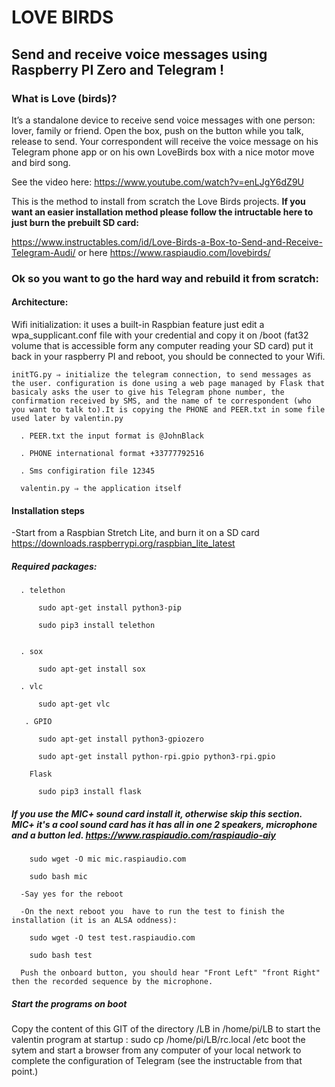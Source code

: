 # LOVE BIRDS

## Send and receive voice messages using Raspberry PI Zero and Telegram !


### What is Love (birds)?

It’s a standalone device to receive send voice messages with one person: lover, family or friend. Open the box, push on the button while you talk, release to send. Your correspondent will receive the voice message on his Telegram phone app or on his own LoveBirds box with a nice motor move and bird song.

See the video here: https://www.youtube.com/watch?v=enLJgY6dZ9U



This is the method to install from scratch the Love Birds projects. **If you want an easier installation method please follow the intructable here to just burn the prebuilt SD card:**

https://www.instructables.com/id/Love-Birds-a-Box-to-Send-and-Receive-Telegram-Audi/
or here https://www.raspiaudio.com/lovebirds/


### Ok so you want to go the hard way and rebuild it from scratch:

 
#### Architecture:
  
Wifi initialization: it uses a built-in Raspbian feature just edit a wpa_supplicant.conf file with your credential and copy it on /boot (fat32 volume that is accessible form any computer reading your SD card) put it back in your raspberry PI and reboot, you should be connected to your Wifi.

    initTG.py ⇒ initialize the telegram connection, to send messages as the user. configuration is done using a web page managed by Flask that basicaly asks the user to give his Telegram phone number, the confirmation received by SMS, and the name of te correspondent (who you want to talk to).It is copying the PHONE and PEER.txt in some file used later by valentin.py
    
      . PEER.txt the input format is @JohnBlack
      
      . PHONE international format +33777792516
      
      . Sms configiration file 12345
      
      valentin.py ⇒ the application itself
      

#### Installation steps
  -Start from a Raspbian Stretch Lite, and burn it on a SD card https://downloads.raspberrypi.org/raspbian_lite_latest

  ##### Required packages:

      . telethon
      
          sudo apt-get install python3-pip
          
          sudo pip3 install telethon
          

      . sox
      
          sudo apt-get install sox
          
      . vlc
      
          sudo apt-get vlc
          
       . GPIO
       
          sudo apt-get install python3-gpiozero
          
          sudo apt-get install python-rpi.gpio python3-rpi.gpio
          
        Flask
        
          sudo pip3 install flask
          


   ##### If you use the MIC+ sound card install it, otherwise skip this section. MIC+ it's a cool sound card has it has all in one 2 speakers, microphone and a button led. https://www.raspiaudio.com/raspiaudio-aiy
   
        sudo wget -O mic mic.raspiaudio.com
        
        sudo bash mic
        
      -Say yes for the reboot
      
      -On the next reboot you  have to run the test to finish the installation (it is an ALSA oddness):
      
        sudo wget -O test test.raspiaudio.com
        
        sudo bash test
        
      Push the onboard button, you should hear "Front Left" "front Right" then the recorded sequence by the microphone.
      


  ##### Start the programs on boot
  Copy the content of this GIT of the directory /LB in /home/pi/LB
  to start the valentin program at startup :
  sudo cp /home/pi/LB/rc.local  /etc
  boot the sytem and start a browser from any computer of your local network to complete the configuration of Telegram (see the instructable from that point.)
  






